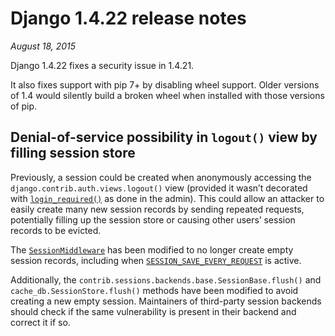 # Django 1.4.22 release notes

*August 18, 2015*

Django 1.4.22 fixes a security issue in 1.4.21.

It also fixes support with pip 7+ by disabling wheel support. Older versions
of 1.4 would silently build a broken wheel when installed with those versions
of pip.

## Denial-of-service possibility in `logout()` view by filling session store

Previously, a session could be created when anonymously accessing the
`django.contrib.auth.views.logout()` view (provided it wasn’t decorated
with [`login_required()`](../topics/auth/default.md#django.contrib.auth.decorators.login_required) as done in the
admin). This could allow an attacker to easily create many new session records
by sending repeated requests, potentially filling up the session store or
causing other users’ session records to be evicted.

The [`SessionMiddleware`](../ref/middleware.md#django.contrib.sessions.middleware.SessionMiddleware) has been
modified to no longer create empty session records, including when
[`SESSION_SAVE_EVERY_REQUEST`](../ref/settings.md#std-setting-SESSION_SAVE_EVERY_REQUEST) is active.

Additionally, the `contrib.sessions.backends.base.SessionBase.flush()` and
`cache_db.SessionStore.flush()` methods have been modified to avoid creating
a new empty session. Maintainers of third-party session backends should check
if the same vulnerability is present in their backend and correct it if so.
